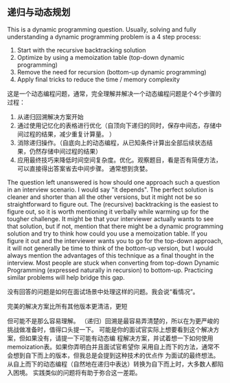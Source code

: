 ## 递归与动态规划
This is a dynamic programming question. Usually, solving and fully understanding a dynamic programming problem is a 4 step process:

1. Start with the recursive backtracking solution
2. Optimize by using a memoization table (top-down dynamic programming)
3. Remove the need for recursion (bottom-up dynamic programming)
4. Apply final tricks to reduce the time / memory complexity


这是一个动态编程问题，通常，完全理解并解决一个动态编程问题是个4个步骤的过程：
1. 从递归回溯解决方案开始
2. 通过使用记忆化的表格进行优化（自顶向下递归的同时，保存中间态，存储中间过程的结果，减少重复计算量。
）
3. 消除递归操作。（自底向上的动态编程，从已知条件计算出全部后续状态结果，仍然存储中间过程的结果）
4. 应用最终技巧来降低时间空间复杂度。优化。观察题目，看是否有简便方法，可以直接得出答案省去中间步骤。 通常想到贪婪。

The question left unanswered is how should one approach such a question in an interview scenario. I would say "it depends". The perfect solution is cleaner and shorter than all the other versions, but it might not be so straightforward to figure out.
The (recursive) backtracking is the easiest to figure out, so it is worth mentioning it verbally while warming up for the tougher challenge. It might be that your interviewer actually wants to see that solution, but if not, mention that there might be a dynamic programming solution and try to think how could you use a memoization table. If you figure it out and the interviewer wants you to go for the top-down approach, it will not generally be time to think of the bottom-up version, but I would always mention the advantages of this technique as a final thought in the interview.
Most people are stuck when converting from top-down Dynamic Programming (expressed naturally in recursion) to bottom-up. Practicing similar problems will help bridge this gap.


没有回答的问题是如何在面试场景中处理这样的问题。我会说“看情况”。

完美的解决方案比所有其他版本更清洁，更短

但可能不是那么容易理解。
（递归）回溯是最容易弄清楚的，所以在为更严峻的挑战做准备时，值得口头提一下。
可能是你的面试官实际上想要看到这个解决方案，但如果没有，请提一下可能有动态编
程解决方案，并试着想一下如何使用memoization表。如果你弄明白并且面试官希望你
采用自上而下的方法，通常不会想到自下而上的版本，但我总是会提到这种技术的优点作
为面试的最终想法。
从自上而下的动态编程（自然地在递归中表达）转换为自下而上时，大多数人都陷入困境。
实践类似的问题将有助于弥合这一差距。